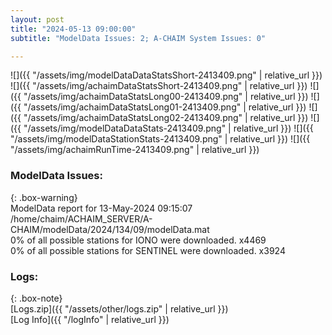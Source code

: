 ```yaml
---
layout: post
title: "2024-05-13 09:00:00"
subtitle: "ModelData Issues: 2; A-CHAIM System Issues: 0"

---
```


![]({{ "/assets/img/modelDataDataStatsShort-2413409.png" | relative_url }})
![]({{ "/assets/img/achaimDataStatsShort-2413409.png" | relative_url }})
![]({{ "/assets/img/achaimDataStatsLong00-2413409.png" | relative_url }})
![]({{ "/assets/img/achaimDataStatsLong01-2413409.png" | relative_url }})
![]({{ "/assets/img/achaimDataStatsLong02-2413409.png" | relative_url }})
![]({{ "/assets/img/modelDataDataStats-2413409.png" | relative_url }})
![]({{ "/assets/img/modelDataStationStats-2413409.png" | relative_url }})
![]({{ "/assets/img/achaimRunTime-2413409.png" | relative_url }})


### ModelData Issues:  
  
{: .box-warning}  
 ModelData report for 13-May-2024 09:15:07   
 /home/chaim/ACHAIM_SERVER/A-CHAIM/modelData/2024/134/09/modelData.mat   
 0% of all possible stations for IONO were downloaded. x4469   
 0% of all possible stations for SENTINEL were downloaded. x3924   
  


### Logs:  
  
{: .box-note}  
[Logs.zip]({{ "/assets/other/logs.zip" | relative_url }})  
[Log Info]({{ "/logInfo" | relative_url }})  

